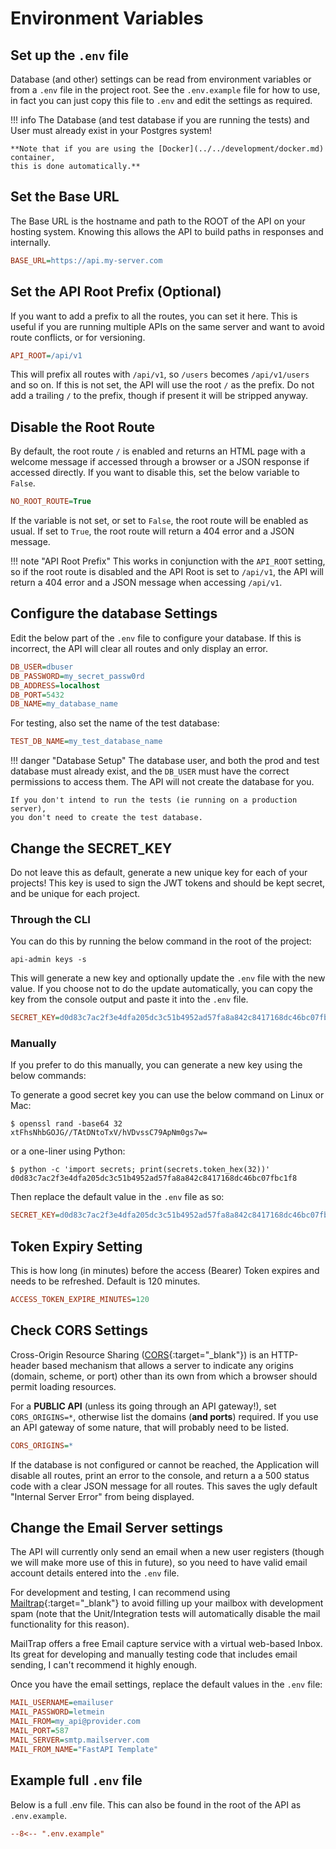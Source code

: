 # Environment Variables

## Set up the `.env` file

Database (and other) settings can be read from environment variables or from a
`.env` file in the project root. See the `.env.example` file for how to use, in
fact you can just copy this file to `.env` and edit the settings as required.

!!! info
    The Database (and test database if you are running the tests) and User must
    already exist in your Postgres system!

    **Note that if you are using the [Docker](../../development/docker.md) container,
    this is done automatically.**

## Set the Base URL

The Base URL is the hostname and path to the ROOT of the API on your hosting
system. Knowing this allows the API to build paths in responses and internally.

```ini
BASE_URL=https://api.my-server.com
```

## Set the API Root Prefix (Optional)

If you want to add a prefix to all the routes, you can set it here. This is
useful if you are running multiple APIs on the same server and want to avoid
route conflicts, or for versioning.

```ini
API_ROOT=/api/v1
```

This will prefix all routes with `/api/v1`, so `/users` becomes `/api/v1/users`
and so on. If this is not set, the API will use the root `/` as the prefix. Do
not add a trailing `/` to the prefix, though if present it will be stripped
anyway.

## Disable the Root Route

By default, the root route `/` is enabled and returns an HTML page with a
welcome message if accessed through a browser or a JSON response if accessed
directly. If you want to disable this, set the below variable to `False`.

```ini
NO_ROOT_ROUTE=True
```

If the variable is not set, or set to `False`, the root route will be enabled as
usual. If set to `True`, the root route will return a 404 error and a JSON
message.

!!! note "API Root Prefix"
    This works in conjunction with the `API_ROOT` setting, so if the root route
    is disabled and the API Root is set to `/api/v1`, the API will return a 404
    error and a JSON message when accessing `/api/v1`.

## Configure the database Settings

Edit the below part of the `.env` file to configure your database. If this is
incorrect, the API will clear all routes and only display an error.

```ini
DB_USER=dbuser
DB_PASSWORD=my_secret_passw0rd
DB_ADDRESS=localhost
DB_PORT=5432
DB_NAME=my_database_name
```

For testing, also set the name of the test database:

```ini
TEST_DB_NAME=my_test_database_name
```

!!! danger "Database Setup"
    The database user, and both the prod and test database must already exist,
    and the `DB_USER` must have the correct permissions to access them. The API
    will not create the database for you.

    If you don't intend to run the tests (ie running on a production server),
    you don't need to create the test database.

## Change the SECRET_KEY

Do not leave this as default, generate a new unique key for each of your
projects! This key is used to sign the JWT tokens and should be kept secret, and
be unique for each project.

### Through the CLI

You can do this by running the below command in the root of the project:

```console
api-admin keys -s
```

This will generate a new key and optionally update the `.env` file with the new
value. If you choose not to do the update automatically, you can copy the key
from the console output and paste it into the `.env` file.

```ini
SECRET_KEY=d0d83c7ac2f3e4dfa205dc3c51b4952ad57fa8a842c8417168dc46bc07fbc1f8
```

### Manually

If you prefer to do this manually, you can generate a new key using the below
commands:

To generate a good secret key you can use the below command on Linux
or Mac:

```console
$ openssl rand -base64 32
xtFhsNhbGOJG//TAtDNtoTxV/hVDvssC79ApNm0gs7w=

```

or a one-liner using Python:

```console
$ python -c 'import secrets; print(secrets.token_hex(32))'
d0d83c7ac2f3e4dfa205dc3c51b4952ad57fa8a842c8417168dc46bc07fbc1f8
```

Then replace the default value in the `.env` file as so:

```ini
SECRET_KEY=d0d83c7ac2f3e4dfa205dc3c51b4952ad57fa8a842c8417168dc46bc07fbc1f8
```

## Token Expiry Setting

This is how long (in minutes) before the access (Bearer) Token expires and needs
to be refreshed. Default is 120 minutes.

```ini
ACCESS_TOKEN_EXPIRE_MINUTES=120
```

## Check CORS Settings

Cross-Origin Resource Sharing
([CORS](https://developer.mozilla.org/en-US/docs/Web/HTTP/CORS){:target="_blank"})
is an HTTP-header based mechanism that allows a server to indicate any origins
(domain, scheme, or port) other than its own from which a browser should permit
loading resources.

For a **PUBLIC API** (unless its going through an API gateway!), set
`CORS_ORIGINS=*`, otherwise list the domains (**and ports**) required. If you
use an API gateway of some nature, that will probably need to be listed.

```ini
CORS_ORIGINS=*
```

If the database is not configured or cannot be reached, the Application will
disable all routes, print an error to the console, and return a a 500 status
code with a clear JSON message for all routes. This saves the ugly default
"Internal Server Error" from being displayed.

## Change the Email Server settings

The API will currently only send an email when a new user registers (though we
will make more use of this in future), so you need to have valid email account
details entered into the `.env` file.

For development and testing, I can recommend using
[Mailtrap](https://mailtrap.io){:target="_blank"} to avoid filling up your
mailbox with development spam (note that the Unit/Integration tests will
automatically disable the mail functionality for this reason).

MailTrap offers a free Email capture service with a virtual web-based Inbox. Its
great for developing and manually testing code that includes email sending, I
can't recommend it highly enough.

Once you have the email settings, replace the default values in the `.env` file:

```ini
MAIL_USERNAME=emailuser
MAIL_PASSWORD=letmein
MAIL_FROM=my_api@provider.com
MAIL_PORT=587
MAIL_SERVER=smtp.mailserver.com
MAIL_FROM_NAME="FastAPI Template"
```

## Example full `.env` file

Below is a full .env file. This can also be found in the root of the API as
`.env.example`.

```ini
--8<-- ".env.example"
```
